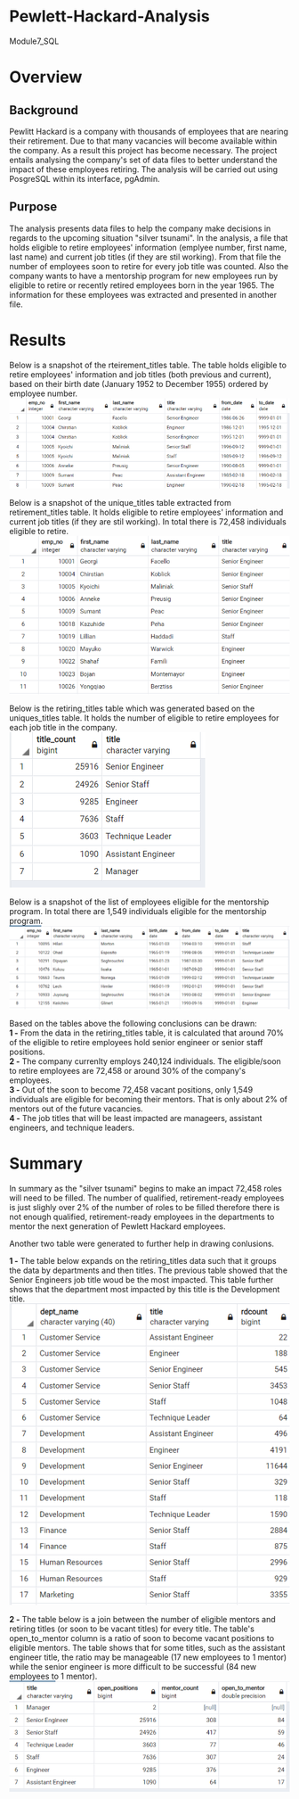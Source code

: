 # Pewlett-Hackard-Analysis
Module7_SQL

# Overview
## Background
Pewlitt Hackard is a company with thousands of employees that are nearing their retirement. Due to that many vacancies will become available within the company. As a result this project has become necessary. The project entails analysing the company's set of data files to better understand the impact of these employees retiring. The analysis will be carried out using PosgreSQL within its interface, pgAdmin.  

## Purpose
The analysis presents data files to help the company make decisions in regards to the upcoming situation "silver tsunami". In the analysis, a file that holds eligible to retire employees' information (emplyee number, first name, last name) and current job titles (if they are stil working). From that file the number of employees soon to retire for every job title was counted. Also the company wants to have a mentorship program for new employees run by eligible to retire or recently retired employees born in the year 1965. The information for these employees was extracted and presented in another file.
  

# Results
Below is a snapshot of the rteirement_titles table. The table holds eligible to retire employees' information and job titles (both previous and current), based on their birth date (January 1952 to December 1955) ordered by employee number.
![image1](https://github.com/nabuhant/Pewlett-Hackard-Analysis/blob/main/Data/Challenge%20Data%20Files/Tables%20Screenshots/1_retirement_titles.PNG)  


Below is a snapshot of the unique_titles table extracted from retirement_titles table. It holds eligible to retire employees' information and current job titles (if they are stil working). In total there is 72,458 individuals eligible to retire.  
![image2](https://github.com/nabuhant/Pewlett-Hackard-Analysis/blob/main/Data/Challenge%20Data%20Files/Tables%20Screenshots/2_unique_titles.PNG) 

Below is the retiring_titles table which was generated based on the uniques_titles table. It holds the number of eligible to retire employees for each job title in the company.  
![image3](https://github.com/nabuhant/Pewlett-Hackard-Analysis/blob/main/Data/Challenge%20Data%20Files/Tables%20Screenshots/3_retiring_titles.PNG)

Below is a snapshot of the list of employees eligible for the mentorship program. In total there are 1,549 individuals eligible for the mentorship program. 
![image4](https://github.com/nabuhant/Pewlett-Hackard-Analysis/blob/main/Data/Challenge%20Data%20Files/Tables%20Screenshots/4_mentorship_eligibility.PNG)

Based on the tables above the following conclusions can be drawn:  
**1 -** From the data in the retiring_titles table, it is calculated that around 70% of the eligible to retire employees hold senior engineer or senior staff positions.  
**2 -** The company currenlty employs 240,124 individuals. The eligible/soon to retire employees are 72,458 or around 30% of the company's employees.  
**3 -** Out of the soon to become 72,458 vacant positions, only 1,549 individuals are eligible for becoming their mentors. That is only about 2% of mentors out of the future vacancies.  
**4 -** The job titles that will be least impacted are manageers, assistant engineers, and technique leaders.


# Summary
In summary as the "silver tsunami" begins to make an impact 72,458 roles will need to be filled. The number of qualified, retirement-ready employees is just slighly over 2% of the number of roles to be filled therefore there is not enough qualified, retirement-ready employees in the departments to mentor the next generation of Pewlett Hackard employees.  

Another two table were generated to further help in drawing conlusions.    

**1 -** The table below expands on the retiring_titles data such that it groups the data by departments and then titles. The previous table showed that the Senior Engineers job title woud be the most impacted. This table further shows that the department most impacted by this title is the Development title.  
![image5](https://github.com/nabuhant/Pewlett-Hackard-Analysis/blob/main/Data/Challenge%20Data%20Files/Tables%20Screenshots/5_retiring_dept.PNG)  

**2 -** The table below is a join between the number of eligible mentors and retiring titles (or soon to be vacant titles) for every title. The table's open_to_mentor column is a ratio of soon to become vacant positions to eligible mentors. The table shows that for some titles, such as the assistant engineer title, the ratio may be manageable (17 new employees to 1 mentor) while the senior engineer is more difficult to be successful (84 new employees to 1 mentor).  
![image6](https://github.com/nabuhant/Pewlett-Hackard-Analysis/blob/main/Data/Challenge%20Data%20Files/Tables%20Screenshots/6_ratio.PNG)
